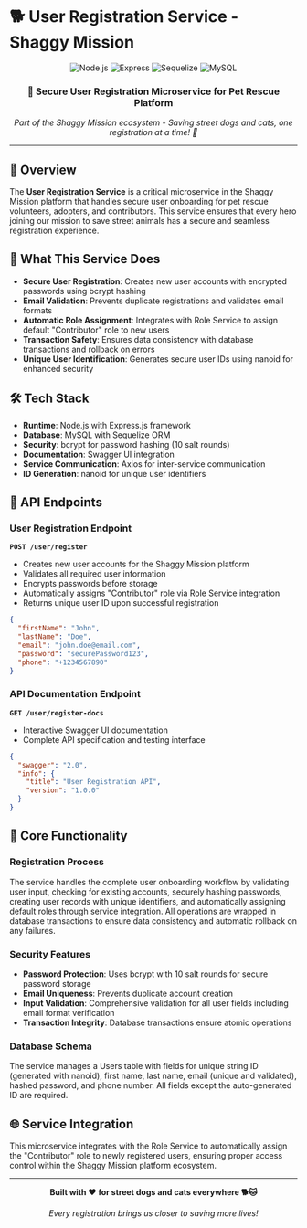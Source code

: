 # 🐕 User Registration Service - Shaggy Mission

<div align="center">
  <img src="https://img.shields.io/badge/Node.js-339933?style=for-the-badge&logo=node.js&logoColor=white" alt="Node.js" />
  <img src="https://img.shields.io/badge/Express.js-000000?style=for-the-badge&logo=express&logoColor=white" alt="Express" />
  <img src="https://img.shields.io/badge/Sequelize-52B0E7?style=for-the-badge&logo=sequelize&logoColor=white" alt="Sequelize" />
  <img src="https://img.shields.io/badge/MySQL-4479A1?style=for-the-badge&logo=mysql&logoColor=white" 
  alt="MySQL" />

</div>

<div align="center">
  <h3>🚀 Secure User Registration Microservice for Pet Rescue Platform</h3>
  <p><em>Part of the Shaggy Mission ecosystem - Saving street dogs and cats, one registration at a time! 🐾</em></p>
</div>

---

## 🌟 Overview

The **User Registration Service** is a critical microservice in the Shaggy Mission platform that handles secure user onboarding for pet rescue volunteers, adopters, and contributors. This service ensures that every hero joining our mission to save street animals has a secure and seamless registration experience.

## 🎯 What This Service Does

- **Secure User Registration**: Creates new user accounts with encrypted passwords using bcrypt hashing
- **Email Validation**: Prevents duplicate registrations and validates email formats  
- **Automatic Role Assignment**: Integrates with Role Service to assign default "Contributor" role to new users
- **Transaction Safety**: Ensures data consistency with database transactions and rollback on errors
- **Unique User Identification**: Generates secure user IDs using nanoid for enhanced security

## 🛠️ Tech Stack

- **Runtime**: Node.js with Express.js framework
- **Database**: MySQL with Sequelize ORM
- **Security**: bcrypt for password hashing (10 salt rounds)
- **Documentation**: Swagger UI integration
- **Service Communication**: Axios for inter-service communication
- **ID Generation**: nanoid for unique user identifiers

## 📡 API Endpoints

### User Registration Endpoint
**`POST /user/register`**
- Creates new user accounts for the Shaggy Mission platform
- Validates all required user information
- Encrypts passwords before storage
- Automatically assigns "Contributor" role via Role Service integration
- Returns unique user ID upon successful registration

```json
{
  "firstName": "John",
  "lastName": "Doe",
  "email": "john.doe@email.com",
  "password": "securePassword123",
  "phone": "+1234567890"
}
```

### API Documentation Endpoint  
**`GET /user/register-docs`**
- Interactive Swagger UI documentation
- Complete API specification and testing interface

```json
{
  "swagger": "2.0",
  "info": {
    "title": "User Registration API",
    "version": "1.0.0"
  }
}
```

## 🔧 Core Functionality

### Registration Process
The service handles the complete user onboarding workflow by validating user input, checking for existing accounts, securely hashing passwords, creating user records with unique identifiers, and automatically assigning default roles through service integration. All operations are wrapped in database transactions to ensure data consistency and automatic rollback on any failures.

### Security Features
- **Password Protection**: Uses bcrypt with 10 salt rounds for secure password storage
- **Email Uniqueness**: Prevents duplicate account creation
- **Input Validation**: Comprehensive validation for all user fields including email format verification
- **Transaction Integrity**: Database transactions ensure atomic operations

### Database Schema
The service manages a Users table with fields for unique string ID (generated with nanoid), first name, last name, email (unique and validated), hashed password, and phone number. All fields except the auto-generated ID are required.

## 🌐 Service Integration

This microservice integrates with the Role Service to automatically assign the "Contributor" role to newly registered users, ensuring proper access control within the Shaggy Mission platform ecosystem.

---

<div align="center">
  <p><strong>Built with ❤️ for street dogs and cats everywhere 🐕🐱</strong></p>
  <p><em>Every registration brings us closer to saving more lives!</em></p>
</div>
